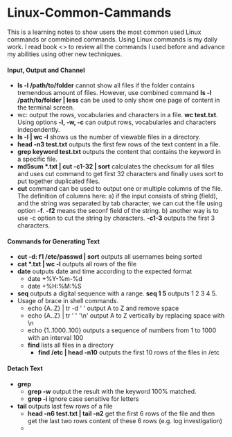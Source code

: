 # Linux-Common-Cammands
This is a learning notes to show users the most common used Linux commands or commbined commands. Using Linux commands is my daily work. I read book <<Efficent Linux at the command line>> to review all the commands I used before and advance my abilities using other new techniques.


#### Input, Output and Channel
- **ls -l /path/to/folder** cannot show all files if the folder contains tremendous amount of files. However, use combined command **ls -l /path/to/folder | less** can be used to only show one page of content in the terminal screen.
- wc: output the rows, vocabularies and characters in a file. **wc test.txt**. Using options **-l, -w, -c** can output rows, vocabularies and characters independently.
- **ls -l | wc -l** shows us the number of viewable files in a directory.
- **head -n3 test.txt** outputs the first few rows of the text content in a file.
- **grep keyword test.txt** outputs the content that contains the keyword in a specific file.
- **md5sum \*.txt | cut -c1-32 | sort** calculates the checksum for all files and uses cut command to get first 32 characters and finally uses sort to put together duplicated files.
- **cut** command can be used to output one or multiple columns of the file. The definition of columns here: a) if the input consists of string (field), and the string was separated by tab character, we can cut the file using option **-f**. **-f2** means the seconf field of the string. b) another way is to use -c option to cut the string by characters. **-c1-3** outputs the first 3 characters.


#### Commands for Generating Text
- **cut -d: f1 /etc/passwd | sort** outputs all usernames being sorted
- **cat \*.txt | wc -l** outputs all rows of the file
- **date** outputs date and time according to the expected format
  - date +%Y-%m-%d
  - date +%H:%M:%S
- **seq** outputs a digital sequence with a range. **seq 1 5** outputs 1 2 3 4 5.
- Usage of brace in shell commands.
  - echo {A..Z} | tr -d ' ' output A to Z and remove space
  - echo {A..Z} | tr ' ' '\n' output A to Z vertically by replacing space with \\n
  - echo {1..1000..100} outputs a sequence of numbers from 1 to 1000 with an interval 100
  - **find** lists all files in a directory
    - **find /etc | head -n10** outputs the first 10 rows of the files in /etc

#### Detach Text
- **grep**
  - **grep -w** output the result with the keyword 100% matched.
  - **grep -i** ignore case sensitive for letters
- **tail** outputs last few rows of a file
  - **head -n6 test.txt | tail -n2** get the first 6 rows of the file and then get the last two rows content of these 6 rows (e.g. log investigation)
  - 

